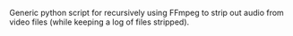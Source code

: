 Generic python script for recursively using FFmpeg to strip out audio from video files (while keeping a log of files stripped).

